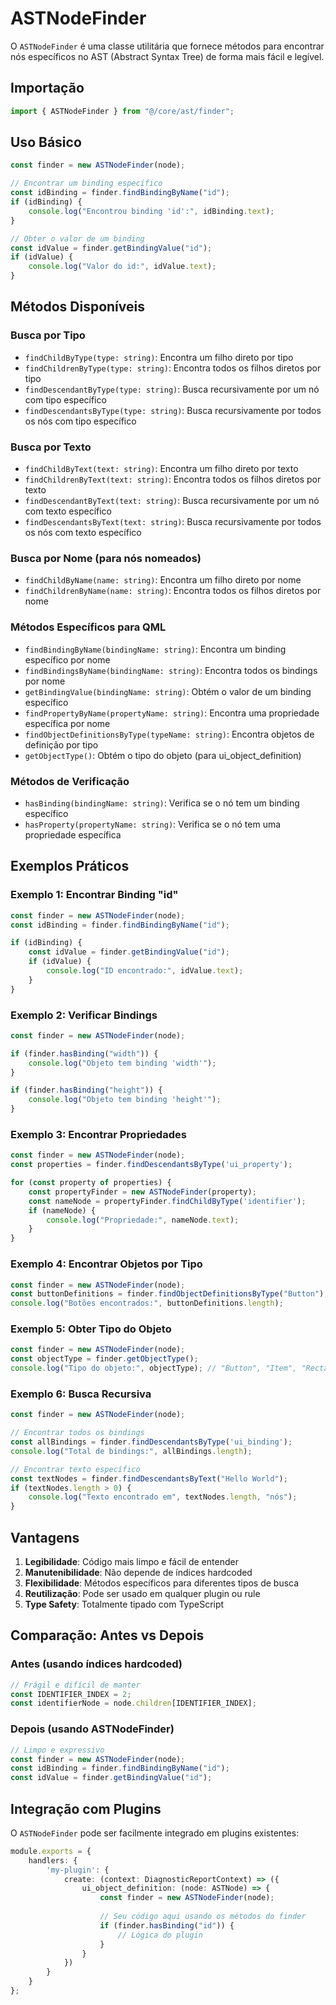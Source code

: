 # ASTNodeFinder

O `ASTNodeFinder` é uma classe utilitária que fornece métodos para encontrar nós específicos no AST (Abstract Syntax Tree) de forma mais fácil e legível.

## Importação

```typescript
import { ASTNodeFinder } from "@/core/ast/finder";
```

## Uso Básico

```typescript
const finder = new ASTNodeFinder(node);

// Encontrar um binding específico
const idBinding = finder.findBindingByName("id");
if (idBinding) {
    console.log("Encontrou binding 'id':", idBinding.text);
}

// Obter o valor de um binding
const idValue = finder.getBindingValue("id");
if (idValue) {
    console.log("Valor do id:", idValue.text);
}
```

## Métodos Disponíveis

### Busca por Tipo

- `findChildByType(type: string)`: Encontra um filho direto por tipo
- `findChildrenByType(type: string)`: Encontra todos os filhos diretos por tipo
- `findDescendantByType(type: string)`: Busca recursivamente por um nó com tipo específico
- `findDescendantsByType(type: string)`: Busca recursivamente por todos os nós com tipo específico

### Busca por Texto

- `findChildByText(text: string)`: Encontra um filho direto por texto
- `findChildrenByText(text: string)`: Encontra todos os filhos diretos por texto
- `findDescendantByText(text: string)`: Busca recursivamente por um nó com texto específico
- `findDescendantsByText(text: string)`: Busca recursivamente por todos os nós com texto específico

### Busca por Nome (para nós nomeados)

- `findChildByName(name: string)`: Encontra um filho direto por nome
- `findChildrenByName(name: string)`: Encontra todos os filhos diretos por nome

### Métodos Específicos para QML

- `findBindingByName(bindingName: string)`: Encontra um binding específico por nome
- `findBindingsByName(bindingName: string)`: Encontra todos os bindings por nome
- `getBindingValue(bindingName: string)`: Obtém o valor de um binding específico
- `findPropertyByName(propertyName: string)`: Encontra uma propriedade específica por nome
- `findObjectDefinitionsByType(typeName: string)`: Encontra objetos de definição por tipo
- `getObjectType()`: Obtém o tipo do objeto (para ui_object_definition)

### Métodos de Verificação

- `hasBinding(bindingName: string)`: Verifica se o nó tem um binding específico
- `hasProperty(propertyName: string)`: Verifica se o nó tem uma propriedade específica

## Exemplos Práticos

### Exemplo 1: Encontrar Binding "id"

```typescript
const finder = new ASTNodeFinder(node);
const idBinding = finder.findBindingByName("id");

if (idBinding) {
    const idValue = finder.getBindingValue("id");
    if (idValue) {
        console.log("ID encontrado:", idValue.text);
    }
}
```

### Exemplo 2: Verificar Bindings

```typescript
const finder = new ASTNodeFinder(node);

if (finder.hasBinding("width")) {
    console.log("Objeto tem binding 'width'");
}

if (finder.hasBinding("height")) {
    console.log("Objeto tem binding 'height'");
}
```

### Exemplo 3: Encontrar Propriedades

```typescript
const finder = new ASTNodeFinder(node);
const properties = finder.findDescendantsByType('ui_property');

for (const property of properties) {
    const propertyFinder = new ASTNodeFinder(property);
    const nameNode = propertyFinder.findChildByType('identifier');
    if (nameNode) {
        console.log("Propriedade:", nameNode.text);
    }
}
```

### Exemplo 4: Encontrar Objetos por Tipo

```typescript
const finder = new ASTNodeFinder(node);
const buttonDefinitions = finder.findObjectDefinitionsByType("Button");
console.log("Botões encontrados:", buttonDefinitions.length);
```

### Exemplo 5: Obter Tipo do Objeto

```typescript
const finder = new ASTNodeFinder(node);
const objectType = finder.getObjectType();
console.log("Tipo do objeto:", objectType); // "Button", "Item", "Rectangle", etc.
```

### Exemplo 6: Busca Recursiva

```typescript
const finder = new ASTNodeFinder(node);

// Encontrar todos os bindings
const allBindings = finder.findDescendantsByType('ui_binding');
console.log("Total de bindings:", allBindings.length);

// Encontrar texto específico
const textNodes = finder.findDescendantsByText("Hello World");
if (textNodes.length > 0) {
    console.log("Texto encontrado em", textNodes.length, "nós");
}
```

## Vantagens

1. **Legibilidade**: Código mais limpo e fácil de entender
2. **Manutenibilidade**: Não depende de índices hardcoded
3. **Flexibilidade**: Métodos específicos para diferentes tipos de busca
4. **Reutilização**: Pode ser usado em qualquer plugin ou rule
5. **Type Safety**: Totalmente tipado com TypeScript

## Comparação: Antes vs Depois

### Antes (usando índices hardcoded)
```typescript
// Frágil e difícil de manter
const IDENTIFIER_INDEX = 2;
const identifierNode = node.children[IDENTIFIER_INDEX];
```

### Depois (usando ASTNodeFinder)
```typescript
// Limpo e expressivo
const finder = new ASTNodeFinder(node);
const idBinding = finder.findBindingByName("id");
const idValue = finder.getBindingValue("id");
```

## Integração com Plugins

O `ASTNodeFinder` pode ser facilmente integrado em plugins existentes:

```typescript
module.exports = {
    handlers: {
        'my-plugin': {
            create: (context: DiagnosticReportContext) => ({
                ui_object_definition: (node: ASTNode) => {
                    const finder = new ASTNodeFinder(node);
                    
                    // Seu código aqui usando os métodos do finder
                    if (finder.hasBinding("id")) {
                        // Lógica do plugin
                    }
                }
            })
        }
    }
};
``` 